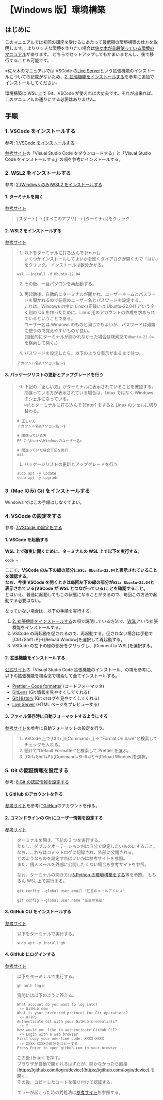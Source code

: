 # 【Windows 版】環境構築

## はじめに

このマニュアルでは初回の講座を受けるにあたって最低限の環境構築の仕方を説明します。
よりリッチな環境を作りたい場合は[佐々木が普段使っている環境のマニュアル](https://github.com/philip82148/env-setup)があります。
どちらでセットアップしてもかまいませんし、後で移行することも可能です。

※佐々木のマニュアルでは VSCode の[Live Server](https://marketplace.cursorapi.com/items/?itemName=ritwickdey.LiveServer)という拡張機能のインストールについての記載がないため、[2. 拡張機能をインストールする](#2-拡張機能をインストールする)を参考に追加でインストールしてください。

環境構築は WSL 上で Git、VSCode が使えれば大丈夫です。それが出来れば、このマニュアルの通りにする必要はありません。

## 手順

### 1. VSCode をインストールする

参考: [1.VSCode をインストールする](https://github.com/philip82148/env-setup/blob/main/環境構築の手順/1.VSCodeをインストールする.md)

[参考サイト](https://www.javadrive.jp/vscode/install/index1.html)の「Visual Studio Code をダウンロードする」と「Visual Studio Code をインストールする」の項を参考にインストールする。

### 2. WSL2 をインストールする

参考: [2.(Windows のみ)WSL2 をインストールする](<https://github.com/philip82148/env-setup/blob/main/環境構築の手順/2.(Windowsのみ)WSL2をインストールする.md>)

#### 1. ターミナルを開く

[参考サイト](https://kb.seeck.jp/archives/20593)

> [スタート] -> [すべてのアプリ] –> [ターミナル]をクリック

#### 2. WSL2 をインストールする

[参考サイト](https://learn.microsoft.com/ja-jp/windows/wsl/install)

> 1. 以下をターミナルに打ち込んで [Enter]。  
>    いくつかインストールしてよいかを聞くダイアログが開くので「はい」をクリック。
>    インストールは数分かかる。
>
> ```shell
> wsl --install -d Ubuntu-22.04
> ```
>
> 2. その後、一旦パソコンを再起動する。
>
> 3. 再起動後、自動的にターミナルが開かれ、ユーザーネームとパスワードを聞かれるので任意のユーザー名とパスワードを設定する。  
>    これは、Windows の中に Linux (正確には Ubuntu-22.04) という全く別の OS を作ったために、Linux 用のアカウントの作成を求められているということである。  
>    ユーザー名は Windows のものと同じでもよいが、パスワードは頻繁に使うので覚えやすいものが良い。  
>    (自動的にターミナルが開かれなかった場合は検索窓で`Ubuntu-22.04`を検索して開く。)
>
> 4. パスワードを設定したら、以下のような表示が出るまで待つ。
>
> ```shell
> アカウント名@パソコン名:~$
> ```

#### 3. パッケージリストの更新とアップグレードを行う

> 0. 下記の「正しい方」がターミナルに表示されていることを確認する。  
>    間違っている方が表示されている場合は、Linux ではなく Windows のシェルになっている。  
>    `wsl`とターミナルに打ち込んで [Enter] をすると Linux のシェルに切り替わる。
>
> ```shell
> # 正しい方
> アカウント名@パソコン名:~$
>
> # 間違っている方
> PS C:\Users\Windowsのユーザー名>
>
> # 間違っていた場合下記を実行
> wsl
> ```
>
> 1. パッケージリストの更新とアップグレードを行う
>
> ```shell
> sudo apt -y update
> sudo apt -y upgrade
> ```

### 3. (Mac のみ) Git をインストールする

Windows ではこの手順はしなくてよい。

### 4. VSCode の設定をする

参考: [7.VSCode の設定をする](https://github.com/philip82148/env-setup/blob/main/環境構築の手順/7.VSCodeの設定をする.md)

#### 1. VSCode を起動する

**WSL 上で確実に開くために、ターミナルの WSL 上で以下を実行する**。

```shell
code ~
```

ここで、**VSCode の左下の緑の部分に`WSL: Ubuntu-22.04`と表示されていることを確認する**。  
**なお、今後 VSCode を開くときは毎回左下の緑の部分が`WSL: Ubuntu-22.04`と表示されている(VSCode が WSL とつながっている)ことを確認すること。**  
とはいえ、普通に起動してもこの状態になることがあるので、毎回この方法で起動する必要はない。

なっていない場合は、以下の手順を実行する。

1. [2. 拡張機能をインストールする](#2-拡張機能をインストールする)の項で説明している方法で、[WSL](https://marketplace.visualstudio.com/items?itemName=ms-vscode-remote.remote-wsl)という拡張機能をインストールする。
2. VSCode の再起動を促されるので、再起動する。促されない場合は手動で[Ctrl+Shift+P]->[Reload Window]を選択して再起動する。
3. VSCode の左下の緑の部分をクリックし、[Connect to WSL]を選択する。

#### 2. 拡張機能をインストールする

[公式サイト](https://learn.microsoft.com/ja-jp/power-pages/configure/vs-code-extension#install-visual-studio-code-extension)の「Visual Studio Code 拡張機能のインストール」の項を参考に、以下の拡張機能を検索窓で検索して全てインストールする。

- [Prettier - Code formatter](https://marketplace.visualstudio.com/items?itemName=esbenp.prettier-vscode) (コードフォーマッタ)
- [GitLens](https://marketplace.visualstudio.com/items?itemName=eamodio.gitlens) (Git 情報を見やすくしてくれる)
- [Git History](https://marketplace.visualstudio.com/items?itemName=donjayamanne.githistory) (Git のログを見やすくしてくれる)
- [Live Server](https://marketplace.cursorapi.com/items/?itemName=ritwickdey.LiveServer) (HTML ページをプレビューする)

#### 3. ファイル保存時に自動フォーマットするようにする

[参考サイト](https://zenn.dev/k_kazukiiiiii/articles/670ebae0005872)を参考に自動フォーマットの設定を行う。

> 1. VSCode 上で[Ctrl+,]/[Command+,] -> "Format On Save"と検索してチェックを入れる。
> 2. 続けて"Default Formatter"と検索して Prettier を選ぶ。
> 3. [Ctrl+Shift+P]/[Command+Shift+P]->[Reload Window]を選択。

### 5. Git の認証情報を設定する

参考: [8.Git の認証情報を設定する](https://github.com/philip82148/env-setup/blob/main/環境構築の手順/8.Gitの認証情報を設定する.md)

#### 1. GitHub のアカウントを作る

[参考サイト](https://yakiimosan.com/github-account-create/)を参考に[GitHub](https://github.co.jp/)のアカウントを作る。

#### 2. コマンドラインの Git にユーザー情報を設定する

[参考サイト](https://zenn.dev/sassan/articles/a1efb40422f2d7)

> ターミナルを開き、下記の 2 つを実行する。  
> ただし、ダブルクオーテーション内は自分で設定したいものにすること。  
> なお、これらはコミットログに記録され、外部に公開される。  
> どのようなものを設定すればいいかは参考サイトを参照。  
> また、個人メールを外部に公開したくない場合も参考サイトを参照。
>
> なお、ターミナルの開き方は[5.Python の環境構築をする](./5.Pythonの環境構築をする.md)等を参照。
> もちろん WSL 上で実行する。
>
> ```shell
> git config --global user.email "任意のメールアドレス"
> ```
>
> ```shell
> git config --global user.name "任意の名前"
> ```

#### 3. GitHub CLI をインストールする

[参考サイト](https://zenn.dev/sassan/articles/a1efb40422f2d7)

> 以下をターミナルで実行する。
>
> ```shell
> sudo apt -y install gh
> ```

#### 4. GitHub にログインする

[参考サイト](https://zenn.dev/sassan/articles/a1efb40422f2d7)

> 以下をターミナルで実行する。
>
> ```shell
> gh auth login
> ```
>
> 質問には以下のように答える。
>
> ```console
> What account do you want to log into?
>  -> GitHub.com
> What is your preferred protocol for Git operations?
>  -> HTTPS
> Authenticate Git with your GitHub credentials?
>  -> Y
> How would you like to authenticate GitHub CLI?
>  -> Login with a web browser
> First copy your one-time code: XXXX-XXXX
>  -> XXXX-XXXXの部分をコピーする
> Press Enter to open github.com in your browser...
> ```
>
> この後 [Enter] を押す。  
> ブラウザが自動で開かれるはずだが、開かなかったら直接 [https://github.com/login/device](https://github.com/login/device) を開く。  
> その後、コピーしたコードを張り付けて認証する。
>
> エラーが起こった時の対処法は[参考サイト](https://zenn.dev/sassan/articles/a1efb40422f2d7)を参照する。
